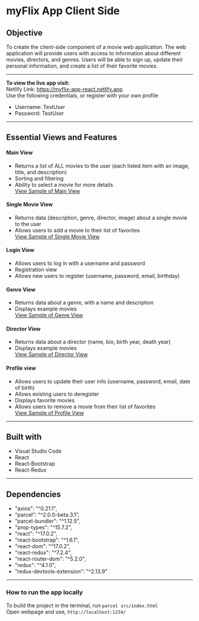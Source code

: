 # **myFlix App Client Side**

## **Objective**

To create the client-side component of a movie web application. The web application will provide users with access to information about different movies, directors, and genres. Users will be able to sign up, update their personal information, and create a list of their favorite movies.

---
**To view the live app visit:**  
Netlify Link: https://myflix-app-react.netlify.app  
Use the following credentials, or register with your own profile  
- Username: TestUser  
- Password: TestUser

---

## **Essential Views and Features**

#### **Main View**

- Returns a list of ALL movies to the user (each listed item with an image, title, and description)
- Sorting and filtering
- Ability to select a movie for more details  
<a href="img/Main-View.png" target="_blank">View Sample of Main View</a>

#### **Single Movie View**
- Returns data (description, genre, director, image) about a single movie to the user
- Allows users to add a movie to their list of favorites  
<a href="img/SingleMovie-View.png" target="_blank">View Sample of Single Movie View</a>

#### **Login View**
- Allows users to log in with a username and password
- Registration view
- Allows new users to register (username, password, email, birthday)  


#### **Genre View**
- Returns data about a genre, with a name and description
- Displays example movies  
<a href="img/Genre-View.png" target="_blank">View Sample of Genre View</a>

#### **Director View**
- Returns data about a director (name, bio, birth year, death year)
- Displays example movies  
<a href="img/Director-View.png" target="_blank">View Sample of Director View</a>

#### **Profile view**
- Allows users to update their user info (username, password, email, date of birth)
- Allows existing users to deregister
- Displays favorite movies
- Allows users to remove a movie from their list of favorites  
<a href="img/Profile-View.png" target="_blank">View Sample of Profile View</a>

---

## **Built with**

- Visual Studio Code
- React
- React-Bootstrap
- React-Redux

---

## **Dependencies**

- "axios": "^0.21.1",
- "parcel": "^2.0.0-beta.3.1",
- "parcel-bundler": "^1.12.5",
- "prop-types": "^15.7.2",
- "react": "^17.0.2",
- "react-bootstrap": "^1.6.1",
- "react-dom": "^17.0.2",
- "react-redux": "^7.2.4",
- "react-router-dom": "^5.2.0",
- "redux": "^4.1.0",
- "redux-devtools-extension": "^2.13.9"

---

### **How to run the app locally**
To build the project in the terminal, run `parcel src/index.html`  
Open webpage and use, `http://localhost:1234/`